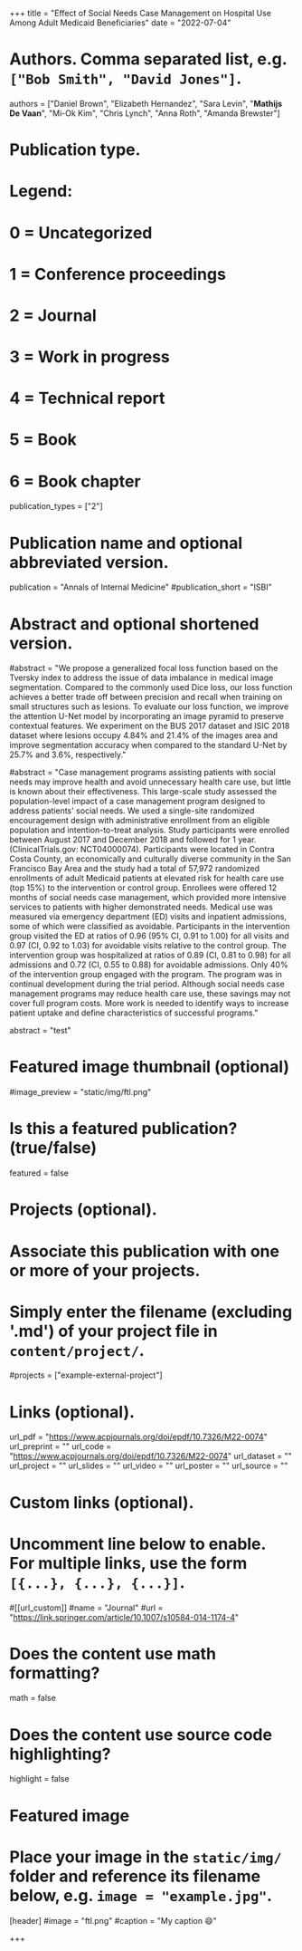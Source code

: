 +++
title = "Effect of Social Needs Case Management on Hospital Use Among Adult Medicaid Beneficiaries"
date = "2022-07-04"

# Authors. Comma separated list, e.g. `["Bob Smith", "David Jones"]`.

authors = ["Daniel Brown", "Elizabeth Hernandez", "Sara Levin", "**Mathijs De Vaan**", "Mi-Ok Kim", "Chris Lynch", "Anna Roth", "Amanda Brewster"]

# Publication type.
# Legend:
# 0 = Uncategorized
# 1 = Conference proceedings
# 2 = Journal
# 3 = Work in progress
# 4 = Technical report
# 5 = Book
# 6 = Book chapter
publication_types = ["2"]

# Publication name and optional abbreviated version.
publication = "Annals of Internal Medicine"
#publication_short = "ISBI"

# Abstract and optional shortened version.

#abstract = "We propose a generalized focal loss function based on the Tversky index to address the issue of data imbalance in medical image segmentation. Compared to the commonly used Dice loss, our loss function achieves a better trade off between precision and recall when training on small structures such as lesions. To evaluate our loss function, we improve the attention U-Net model by incorporating an image pyramid to preserve contextual features. We experiment on the BUS 2017 dataset and ISIC 2018 dataset where lesions occupy 4.84% and 21.4% of the images area and improve segmentation accuracy when compared to the standard U-Net by 25.7% and 3.6%, respectively."

#abstract = "Case management programs assisting patients with social needs may improve health and avoid unnecessary health care use, but little is known about their effectiveness. This large-scale study assessed the population-level impact of a case management program designed to address patients' social needs. We used a single-site randomized encouragement design with administrative enrollment from an eligible population and intention-to-treat analysis. Study participants were enrolled between August 2017 and December 2018 and followed for 1 year. (ClinicalTrials.gov: NCT04000074). Participants were located in Contra Costa County, an economically and culturally diverse community in the San Francisco Bay Area and the study had a total of 57,972 randomized enrollments of adult Medicaid patients at elevated risk for health care use (top 15%) to the intervention or control group. Enrollees were offered 12 months of social needs case management, which provided more intensive services to patients with higher demonstrated needs. Medical use was measured via emergency department (ED) visits and inpatient admissions, some of which were classified as avoidable. Participants in the intervention group visited the ED at ratios of 0.96 (95% CI, 0.91 to 1.00) for all visits and 0.97 (CI, 0.92 to 1.03) for avoidable visits relative to the control group. The intervention group was hospitalized at ratios of 0.89 (CI, 0.81 to 0.98) for all admissions and 0.72 (CI, 0.55 to 0.88) for avoidable admissions. Only 40% of the intervention group engaged with the program. The program was in continual development during the trial period. Although social needs case management programs may reduce health care use, these savings may not cover full program costs. More work is needed to identify ways to increase patient uptake and define characteristics of successful programs."

abstract = "test"

# Featured image thumbnail (optional)
#image_preview = "static/img/ftl.png"

# Is this a featured publication? (true/false)
featured = false

# Projects (optional).
#   Associate this publication with one or more of your projects.
#   Simply enter the filename (excluding '.md') of your project file in `content/project/`.
#projects = ["example-external-project"]

# Links (optional).
url_pdf = "https://www.acpjournals.org/doi/epdf/10.7326/M22-0074"
url_preprint = ""
url_code = "https://www.acpjournals.org/doi/epdf/10.7326/M22-0074"
url_dataset = ""
url_project = ""
url_slides = ""
url_video = ""
url_poster = ""
url_source = ""

# Custom links (optional).
#   Uncomment line below to enable. For multiple links, use the form `[{...}, {...}, {...}]`.
#[[url_custom]]
#name = "Journal"
#url = "https://link.springer.com/article/10.1007/s10584-014-1174-4"

# Does the content use math formatting?
math = false

# Does the content use source code highlighting?
highlight = false
  
# Featured image
# Place your image in the `static/img/` folder and reference its filename below, e.g. `image = "example.jpg"`.
[header]
#image = "ftl.png"
#caption = "My caption :smile:"

+++
